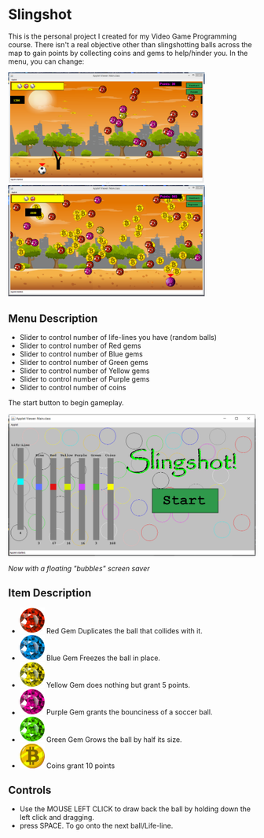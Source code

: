 # Slingshot

This is the personal project I created for my Video Game Programming course.
There isn't a real objective other than slingshotting balls across the map to gain points by collecting coins and gems to help/hinder you. In the menu, you can change:

<img src="screenshot/GamePlayScreenShot1.png" alt="Game Play Screenshot" width="400" float="left" >
<img src="screenshot/GamePlayScreenShot2.png" alt="Game Play Screenshot" width="400" float="clear">


## Menu Description

- Slider to control number of life-lines you have (random balls)
- Slider to control number of Red gems
- Slider to control number of Blue gems
- Slider to control number of Green gems
- Slider to control number of Yellow gems
- Slider to control number of Purple gems
- Slider to control number of coins

The start button to begin gameplay.

<img src="screenshot/menuScreenShot.png" alt="Main Menu Screenshot" width="600">

*Now with a floating "bubbles" screen saver*


## Item Description

- <img src="resource/gem1.png" alt="Red Gem" width="50" > Red Gem Duplicates the ball that collides with it.
- <img src="resource/gem5.png" alt="Blue Gem" width="50"> Blue Gem Freezes the ball in place.
- <img src="resource/gem3.png" alt="Yellow Gem" width="50" > Yellow Gem does nothing but grant 5 points.
- <img src="resource/gem4.png" alt="Purple Gem" width="50" > Purple Gem grants the bounciness of a soccer ball.
- <img src="resource/gem2.png" alt="Green Gem" width="50" > Green Gem Grows the ball by half its size.
- <img src="resource/bitcoin.gif" alt="The coin" width="50" > Coins grant 10 points



## Controls

- Use the MOUSE LEFT CLICK to draw back the ball by holding down the left click and dragging.
- press SPACE. To go onto the next ball/Life-line.

